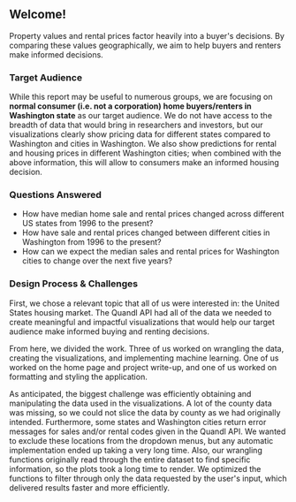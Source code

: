 ## Welcome!
Property values and rental prices factor heavily into a buyer's decisions. By comparing these values geographically, we aim to help buyers and renters make informed decisions.

### Target Audience
 While this report may be useful to numerous groups, we are focusing on **normal consumer (i.e. not a corporation) home buyers/renters in Washington state** as our target audience. We do not have access to the breadth of data that would bring in researchers and investors, but our visualizations clearly show pricing data for different states compared to Washington and cities in Washington. We also show predictions for rental and housing prices in different Washington cities; when combined with the above information, this will allow to consumers make an informed housing decision.

### Questions Answered
* How have median home sale and rental prices changed across different US states from 1996 to the present?
* How have sale and rental prices changed between different cities in Washington from 1996 to the present?
* How can we expect the median sales and rental prices for Washington cities to change over the next five years?

### Design Process & Challenges
First, we chose a relevant topic that all of us were interested in: the United States housing market. The Quandl API had all of the data we needed to create meaningful and impactful visualizations that would help our target audience make informed buying and renting decisions.

From here, we divided the work. Three of us worked on wrangling the data, creating the visualizations, and implementing machine learning. One of us worked on the home page and project write-up, and one of us worked on formatting and styling the application.

As anticipated, the biggest challenge was efficiently obtaining and manipulating the data used in the visualizations. A lot of the county data was missing, so we could not slice the data by county as we had originally intended. Furthermore, some states and Washington cities return error messages for sales and/or rental codes given in the Quandl API. We wanted to exclude these locations from the dropdown menus, but any automatic implementation ended up taking a very long time. Also, our wrangling functions originally read through the entire dataset to find specific information, so the plots took a long time to render. We optimized the functions to filter through only the data requested by the user's input, which delivered results faster and more efficiently.
